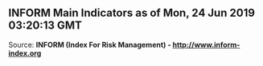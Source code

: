 ## INFORM Main Indicators as of Mon, 24 Jun 2019 03:20:13 GMT

Source: **INFORM (Index For Risk Management) - http://www.inform-index.org**